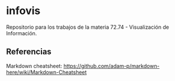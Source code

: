 # infovis

Repositorio para los trabajos de la materia 72.74 - Visualización de Información.

## Referencias

Markdown cheatsheet: https://github.com/adam-p/markdown-here/wiki/Markdown-Cheatsheet
